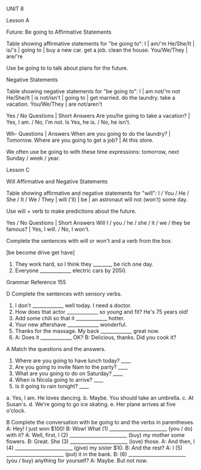 UNIT 8

Lesson A

Future: Be going to
Affirmative Statements

Table showing affirmative statements for "be going to":
I | am/'m
He/She/It | is/'s | going to | buy a new car.
                                get a job.
                                clean the house.
You/We/They | are/'re

Use be going to to talk about plans for the future.

Negative Statements

Table showing negative statements for "be going to":
I | am not/'m not
He/She/It | is not/isn't | going to | get married.
                                    do the laundry.
                                    take a vacation.
You/We/They | are not/aren't

Yes / No Questions | Short Answers
Are you/he going to take a vacation? | Yes, I am. / No, I'm not.
Is                                    Yes, he is. / No, he isn't.

Wh- Questions | Answers
When are you going to do the laundry? | Tomorrow.
Where are you going to get a job? | At this store.

We often use be going to with these time expressions:
tomorrow, next Sunday / week / year.

Lesson C

Will
Affirmative and Negative Statements

Table showing affirmative and negative statements for "will":
I / You / He / She / It / We / They | will ('ll) | be | an astronaut
                                     will not (won't)   some day.

Use will + verb to make predictions about the future.

Yes / No Questions | Short Answers
Will I / you / he / she / it / we / they be famous? | Yes, I will. /
                                                    No, I won't.

Complete the sentences with will or won't and a verb from the box.

[be  become  drive  get  have]

1. They work hard, so I think they ________ be rich one day.
2. Everyone _____________ electric cars by 2050.

Grammar Reference  155

D Complete the sentences with sensory verbs.
1. I don't _____________ well today. I need a doctor.
2. How does that actor _____________ so young and fit? He's 75 years old!
3. Add some chili so that it _____________ hotter.
4. Your new aftershave _____________ wonderful.
5. Thanks for the massage. My back _____________ great now.
6. A: Does it _____________ OK?
   B: Delicious, thanks. Did you cook it?

A Match the questions and the answers.
1. Where are you going to have lunch today? ____
2. Are you going to invite Nam to the party? ____
3. What are you going to do on Saturday? ____
4. When is Nicola going to arrive? ____
5. Is it going to rain tonight? ____

a. Yes, I am. He loves dancing.
b. Maybe. You should take an umbrella.
c. At Susan's.
d. We're going to go ice skating.
e. Her plane arrives at five o'clock.

B Complete the conversation with be going to and the verbs in parentheses.
A: Hey! I just won $100!
B: Wow! What (1) ________________________ (you / do) with it?
A: Well, first, I (2) ________________________ (buy) my mother some flowers.
B: Great. She (3) ________________________ (love) those.
A: And then, I (4) ________________________ (give) my sister $10.
B: And the rest?
A: I (5) ________________________ (put) it in the bank.
B: (6) ________________________ (you / buy) anything for yourself?
A: Maybe. But not now.